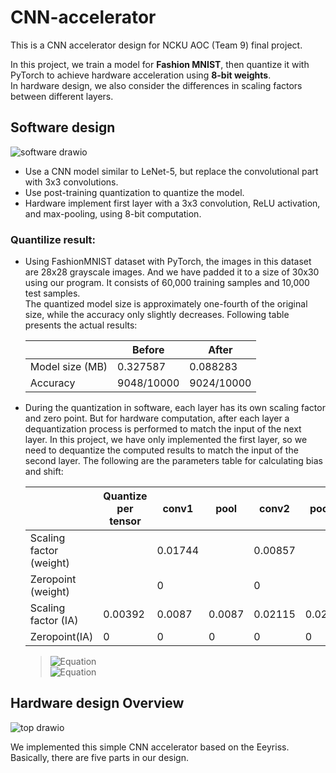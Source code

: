 # CNN-accelerator
This is a CNN accelerator design for NCKU AOC (Team 9) final project.  
  
In this project, we train a model for **Fashion MNIST**, then quantize it with PyTorch to achieve hardware acceleration using **8-bit weights**.  
In hardware design, we also consider the differences in scaling factors between different layers.  
## Software design
![software drawio](https://github.com/suchuankai/CNN-accelerator/assets/69788052/be76b08b-2dc2-4682-8b18-fe30c27d9d7f)  
- Use a CNN model similar to LeNet-5, but replace the convolutional part with 3x3 convolutions.
- Use post-training quantization to quantize the model.
- Hardware implement first layer with a 3x3 convolution, ReLU activation, and max-pooling, using 8-bit computation.
### Quantilize result:  
- Using FashionMNIST dataset with PyTorch, the images in this dataset are 28x28 grayscale images. And we have padded it to a size of 30x30 using our program. It consists of 60,000 training samples and 10,000 
  test samples.  
  The quantized model size is approximately one-fourth of the original size, while the accuracy only slightly decreases. Following table presents the actual results:  
  
  |                  | Before    | After     | 
  |  ----            | ----      | -----     |
  | Model size (MB)  |0.327587   | 0.088283  |
  | Accuracy         |9048/10000 | 9024/10000|
- During the quantization in software, each layer has its own scaling factor and zero point. But for hardware computation, after each layer a dequantization process is performed to match the input of the next layer. In this project, we have only implemented the first layer, so we need to dequantize the computed results to match the input of the second layer. The following are the parameters table for calculating bias and shift:
    
  |                          | Quantize per tensor  | conv1    | pool    | conv2  | pool_1  | fc1     | fc2     | fc3    |
  |  ----                    | ----                 | -----   | -----   | -----   | -----   | -----   | -----   | -----  |
  | Scaling factor (weight)  |                      |0.01744  |         |0.00857  |         |0.00454  |0.00531  |0.00615 |
  | Zeropoint (weight)       |                      |0        |         |0        |         |0        |0        |0       |
  | Scaling factor (IA)      | 0.00392              |0.0087   |0.0087   |0.02115  |0.02115  |0.03913  |0.05797  |0.22862 |
  | Zeropoint(IA)            |    0                 |0        |0        |0        |0        |0        |0        |175     |  
  > ![Equation](https://latex.codecogs.com/svg.image?\text{Bias}&space;=&space;\frac{{\text{{bias}}}}{{\text{{input&space;scale}}&space;\cdot&space;\text{{weight&space;scale}}}}&space;=&space;\frac{{0.031352922}}{{0.00392&space;\cdot&space;0.01744}}&space;\approx&space;459&space;&space;)    
  > ![Equation](https://latex.codecogs.com/svg.image?&space;\text{shift&space;bit}&space;=&space;\frac{{\text{outputscale}}}{{\text{inputscale}&space;\cdot&space;\text{weightscale}}}&space;=&space;\frac{{0.0087}}{{0.00392&space;\cdot&space;0.01744}}&space;\approx&space;127.28&space;\approx&space;\text{right&space;shift&space;7&space;bit}&space;)
## Hardware design Overview
![top drawio](https://github.com/suchuankai/CNN-accelerator/assets/69788052/51b1f17f-5ad2-4f5c-94c1-2fdd4bb84c82)  
  
We implemented this simple CNN accelerator based on the Eeyriss. Basically, there are five parts in our design.

